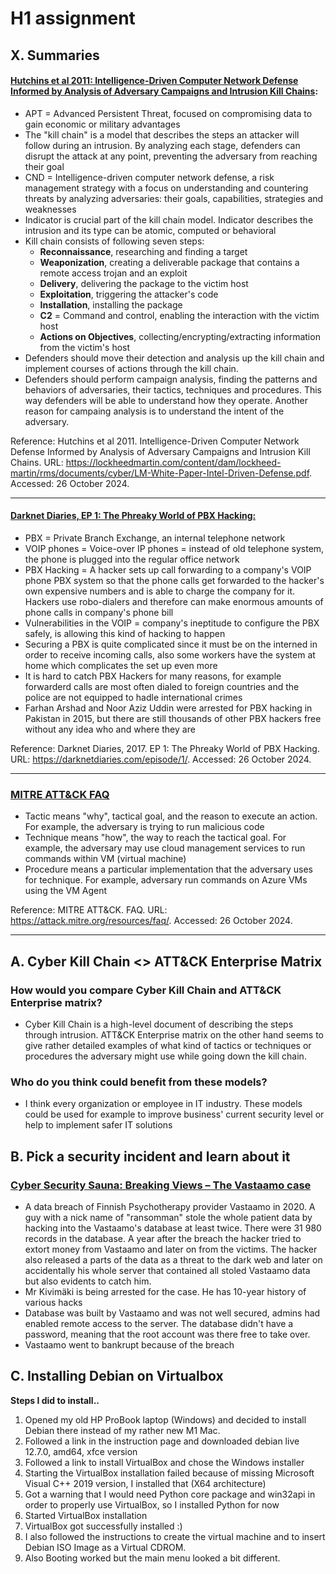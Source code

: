 # H1 assignment

## X. Summaries

#### **[Hutchins et al 2011: Intelligence-Driven Computer Network Defense Informed by Analysis of Adversary Campaigns and Intrusion Kill Chains](https://lockheedmartin.com/content/dam/lockheed-martin/rms/documents/cyber/LM-White-Paper-Intel-Driven-Defense.pdf):**

- APT = Advanced Persistent Threat, focused on compromising data to gain economic or military advantages
- The "kill chain" is a model that describes the steps an attacker will follow during an intrusion. By analyzing each stage, defenders can disrupt the attack at any point, preventing the adversary from reaching their goal
- CND = Intelligence-driven computer network defense, a risk management strategy with a focus on understanding and countering threats by analyzing adversaries: their goals, capabilities, strategies and weaknesses
- Indicator is crucial part of the kill chain model. Indicator describes the intrusion and its type can be atomic, computed or behavioral
- Kill chain consists of following seven steps:
  - **Reconnaissance**, researching and finding a target
  - **Weaponization**, creating a deliverable package that contains a remote access trojan and an exploit
  - **Delivery**, delivering the package to the victim host
  - **Exploitation**, triggering the attacker's code
  - **Installation**, installing the package
  - **C2** = Command and control, enabling the interaction with the victim host
  - **Actions on Objectives**, collecting/encrypting/extracting information from the victim's host
- Defenders should move their detection and analysis up the kill chain and
  implement courses of actions through the kill chain.
- Defenders should perform campaign analysis, finding the patterns and behaviors of adversaries, their tactics, techniques and procedures. This way defenders will be able to understand how they operate. Another reason for campaing analysis is to understand the intent of the adversary.

Reference: Hutchins et al 2011. Intelligence-Driven Computer Network Defense Informed by Analysis of Adversary Campaigns and Intrusion Kill Chains. URL: https://lockheedmartin.com/content/dam/lockheed-martin/rms/documents/cyber/LM-White-Paper-Intel-Driven-Defense.pdf. Accessed: 26 October 2024.

---

#### **[Darknet Diaries, EP 1: The Phreaky World of PBX Hacking:](https://darknetdiaries.com/transcript/1/)**

- PBX = Private Branch Exchange, an internal telephone network
- VOIP phones = Voice-over IP phones = instead of old telephone system, the phone is plugged into the regular office network
- PBX Hacking = A hacker sets up call forwarding to a company's VOIP phone PBX system so that the phone calls get forwarded to the hacker's own expensive numbers and is able to charge the company for it. Hackers use robo-dialers and therefore can make enormous amounts of phone calls in company's phone bill
- Vulnerabilities in the VOIP = company's ineptitude to configure the PBX safely, is allowing this kind of hacking to happen
- Securing a PBX is quite complicated since it must be on the interned in order to receive incoming calls, also some workers have the system at home which complicates the set up even more
- It is hard to catch PBX Hackers for many reasons, for example forwarderd calls are most often dialed to foreign countries and the police are not equipped to hadle international crimes
- Farhan Arshad and Noor Aziz Uddin were arrested for PBX hacking in Pakistan in 2015, but there are still thousands of other PBX hackers free without any idea who and where they are

Reference: Darknet Diaries, 2017. EP 1: The Phreaky World of PBX Hacking. URL: https://darknetdiaries.com/episode/1/. Accessed: 26 October 2024.

---

### **[MITRE ATT&CK FAQ](https://attack.mitre.org/resources/faq/)**

- Tactic means "why", tactical goal, and the reason to execute an action. For example, the adversary is trying to run malicious code
- Technique means "how", the way to reach the tactical goal. For example, the adversary may use cloud management services to run commands within VM (virtual machine)
- Procedure means a particular implementation that the adversary uses for technique. For example, adversary run commands on Azure VMs using the VM Agent

Reference: MITRE ATT&CK. FAQ. URL: https://attack.mitre.org/resources/faq/. Accessed: 26 October 2024.

---

## A. Cyber Kill Chain <> ATT&CK Enterprise Matrix

### How would you compare Cyber Kill Chain and ATT&CK Enterprise matrix?

- Cyber Kill Chain is a high-level document of describing the steps through intrusion. ATT&CK Enterprise matrix on the other hand seems to give rather detailed examples of what kind of tactics or techniques or procedures the adversary might use while going down the kill chain.

### Who do you think could benefit from these models?

- I think every organization or employee in IT industry. These models could be used for example to improve business' current security level or help to implement safer IT solutions

## B. Pick a security incident and learn about it

### **[Cyber Security Sauna: Breaking Views – The Vastaamo case](https://www.youtube.com/watch?v=2qqKcke20cM)**

- A data breach of Finnish Psychotherapy provider Vastaamo in 2020. A guy with a nick name of "ransomman" stole the whole patient data by hacking into the Vastaamo's database at least twice. There were 31 980 records in the database. A year after the breach the hacker tried to extort money from Vastaamo and later on from the victims. The hacker also released a parts of the data as a threat to the dark web and later on accidentally his whole server that contained all stoled Vastaamo data but also evidents to catch him.
- Mr Kivimäki is being arrested for the case. He has 10-year history of various hacks
- Database was built by Vastaamo and was not well secured, admins had enabled remote access to the server. The database didn't have a password, meaning that the root account was there free to take over.
- Vastaamo went to bankrupt because of the breach

## C. Installing Debian on Virtualbox

**Steps I did to install..**

1. Opened my old HP ProBook laptop (Windows) and decided to install Debian there instead of my rather new M1 Mac.
2. Followed a link in the instruction page and downloaded debian live 12.7.0, amd64, xfce version
3. Followed a link to install VirtualBox and chose the Windows installer
4. Starting the VirtualBox installation failed because of missing Microsoft Visual C++ 2019 version, I installed that (X64 architecture)
5. Got a warning that I would need Python core package and win32api in order to properly use VirtualBox, so I installed Python for now
6. Started VirtualBox installation
7. VirtualBox got successfully installed :)
8. I also followed the instructions to create the virtual machine and to insert Debian ISO Image as a Virtual CDROM.
9. Also Booting worked but the main menu looked a bit different.
